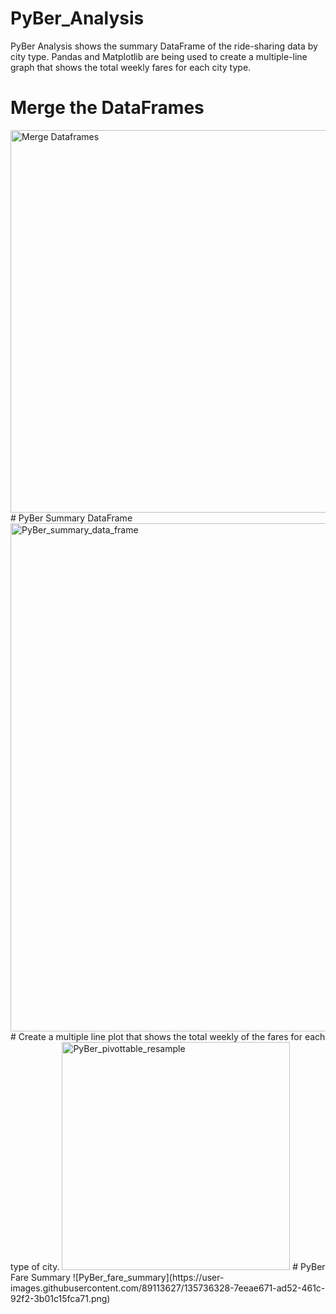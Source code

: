# PyBer_Analysis
PyBer Analysis shows the summary DataFrame of the ride-sharing data by city type. Pandas and Matplotlib are being used to create a multiple-line graph that shows the total weekly fares for each city type. 
# Merge the DataFrames
<img width="612" alt="Merge Dataframes" src="https://user-images.githubusercontent.com/89113627/135736204-ebe228f5-6687-4861-9cc7-2bc5a3e030dd.png">
# PyBer Summary DataFrame
<img width="813" alt="PyBer_summary_data_frame" src="https://user-images.githubusercontent.com/89113627/135736240-31170a96-304c-4cd2-abb7-0146697a896f.png">
# Create a multiple line plot that shows the total weekly of the fares for each type of city.
<img width="365" alt="PyBer_pivottable_resample" src="https://user-images.githubusercontent.com/89113627/135736303-2b89bd58-8e3c-4196-93f4-c49e4fdffa66.png">
# PyBer Fare Summary
![PyBer_fare_summary](https://user-images.githubusercontent.com/89113627/135736328-7eeae671-ad52-461c-92f2-3b01c15fca71.png)
